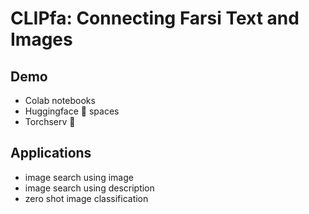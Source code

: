 # CLIPfa: Connecting Farsi Text and Images

## Demo
- Colab notebooks
- Huggingface 🤗 spaces
- Torchserv 🥘


## Applications
- image search using image
- image search using description
- zero shot image classification
